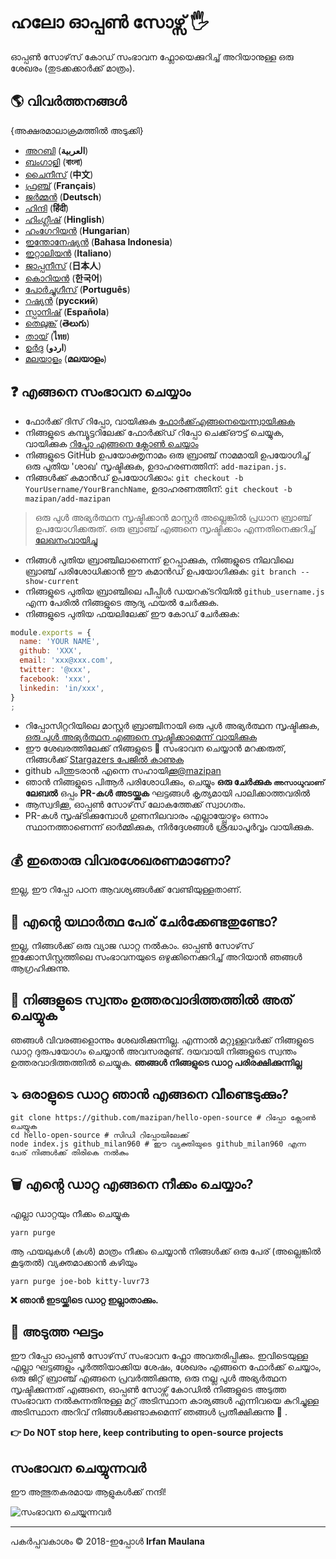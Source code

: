 # ഹലോ ഓപ്പൺ സോഴ്സ് 🖐️

ഓപ്പൺ സോഴ്‌സ് കോഡ് സംഭാവന ഫ്ലോയെക്കുറിച്ച് അറിയാനുള്ള ഒരു ശേഖരം (തുടക്കക്കാർക്ക് മാത്രം).

## 🌎 വിവർത്തനങ്ങൾ

{അക്ഷരമാലാക്രമത്തിൽ അടുക്കി}

- [അറബി](./translations/README-AR.md) (**العربية**)
- [ബംഗാളി](./translations/README-BN.md) (**বাংলা**)
- [ചൈനീസ്](./translations/README-CHI.md) (**中文**)
- [ഫ്രഞ്ച്](./translations/README-FR.md) (**Français**)
- [ജർമ്മൻ](./translations/README-DE.md) (**Deutsch**)
- [ഹിന്ദി](./translations/README-HI.md) (**हिंदी**)
- [ഹിംഗ്ലീഷ്](./translations/README-HINGLISH.md) (**Hinglish**)
- [ഹംഗേറിയൻ](./translation/README-HU.md) (**Hungarian**)
- [ഇന്തോനേഷ്യൻ](./translations/README-ID.md) (**Bahasa Indonesia**)
- [ഇറ്റാലിയൻ](./translations/README-it.md) (**Italiano**)
- [ജാപ്പനീസ്](./translations/README-JP.md) (**日本人**)
- [കൊറിയൻ](./translations/README-KR.md) (**한국어**)
- [പോർച്ചുഗീസ്](./translations/README-PT-BR.md) (**Português**)
- [റഷ്യൻ](./translations/README-RU.md) (**русский**)
- [സ്പാനിഷ്](./translations/README-ES.md) (**Española**)
- [തെലുങ്ക്](./translations/README-TE.md) (**తెలుగు**)
- [തായ്](./translations/README-TH.md) (**ไทย**)
- [ഉർദു](./translations/README-UR.md) (**اردو**)
- [മലയാളം](./translations/README-ML.md) (**മലയാളം**)

## ❓ എങ്ങനെ സംഭാവന ചെയ്യാം

- ഫോർക്ക് ദിസ് റിപ്പോ, വായിക്കുക [ഫോർക്ക്എങ്ങനെയെന്ന്വായിക്കുക](https://help.github.com/articles/fork-a-repo/)
- നിങ്ങളുടെ കമ്പ്യൂട്ടറിലേക്ക് ഫോർക്ക്ഡ് റിപ്പോ ചെക്ക്ഔട്ട് ചെയ്യുക, വായിക്കുക [റിപ്പോ എങ്ങനെ ക്ലോൺ ചെയ്യാം](https://docs.github.com/en/github/creating-cloning-and-archiving-repositories/cloning-a-repository)
- നിങ്ങളുടെ GitHub ഉപയോക്തൃനാമം ഒരു ബ്രാഞ്ച് നാമമായി ഉപയോഗിച്ച് ഒരു പുതിയ 'ശാഖ' സൃഷ്ടിക്കുക, ഉദാഹരണത്തിന്: `add-mazipan.js`.
- നിങ്ങൾക്ക് കമാൻഡ് ഉപയോഗിക്കാം: `git checkout -b YourUsername/YourBranchName`, ഉദാഹരണത്തിന്: `git checkout -b mazipan/add-mazipan`

> ഒരു പുൾ അഭ്യർത്ഥന സൃഷ്ടിക്കാൻ മാസ്റ്റർ അല്ലെങ്കിൽ പ്രധാന ബ്രാഞ്ച് ഉപയോഗിക്കരുത്.
> ഒരു ബ്രാഞ്ച് എങ്ങനെ സൃഷ്ടിക്കാം എന്നതിനെക്കുറിച്ച് [ലേഖനംവായിച്ചു](https://help.github.com/articles/creating-and-deleting-branches-within-your-repository/)

- നിങ്ങൾ പുതിയ ബ്രാഞ്ചിലാണെന്ന് ഉറപ്പാക്കുക, നിങ്ങളുടെ നിലവിലെ ബ്രാഞ്ച് പരിശോധിക്കാൻ ഈ കമാൻഡ് ഉപയോഗിക്കുക: `git branch --show-current`
- നിങ്ങളുടെ പുതിയ ബ്രാഞ്ചിലെ പീപ്പിൾ ഡയറക്‌ടറിയിൽ `github_username.js` എന്ന പേരിൽ നിങ്ങളുടെ ആദ്യ ഫയൽ ചേർക്കുക.
- നിങ്ങളുടെ പുതിയ ഫയലിലേക്ക് ഈ കോഡ് ചേർക്കുക:

```js
module.exports = {
  name: 'YOUR NAME',
  github: 'XXX',
  email: 'xxx@xxx.com',
  twitter: '@xxx',
  facebook: 'xxx',
  linkedin: 'in/xxx',
}
;
```

- റിപ്പോസിറ്ററിയിലെ മാസ്റ്റർ ബ്രാഞ്ചിനായി ഒരു പുൾ അഭ്യർത്ഥന സൃഷ്ടിക്കുക, [ഒരു പുൾ അഭ്യർത്ഥന എങ്ങനെ സൃഷ്ടിക്കാമെന്ന് വായിക്കുക](https://help.github.com/articles/creating-a-pull-request/)
- ഈ ശേഖരത്തിലേക്ക് നിങ്ങളുടെ 🌟 സംഭാവന ചെയ്യാൻ മറക്കരുത്, നിങ്ങൾക്ക് [Stargazers പേജിൽ കാണുക](https://github.com/mazipan/hello-open-source/stargazers)
- github പിന്തുടരാൻ എന്നെ സഹായിക്കൂ[@mazipan](https://github.com/mazipan)
- ഞാൻ നിങ്ങളുടെ പിആർ പരിശോധിക്കും, ചെയ്യും **ഒരു ചേർക്കുക `അസാധുവാണ്` ലേബൽ** ഒപ്പം **PR-കൾ അടയ്ക്കുക** ഘട്ടങ്ങൾ കൃത്യമായി പാലിക്കാത്തവരിൽ
- ആസ്വദിക്കൂ, ഓപ്പൺ സോഴ്‌സ് ലോകത്തേക്ക് സ്വാഗതം.
- PR-കൾ സൃഷ്‌ടിക്കുമ്പോൾ ഗുണനിലവാരം എല്ലായ്പ്പോഴും ഒന്നാം സ്ഥാനത്താണെന്ന് ഓർമ്മിക്കുക, നിർദ്ദേശങ്ങൾ ശ്രദ്ധാപൂർവ്വം വായിക്കുക.

## 💰 ഇതൊരു വിവരശേഖരണമാണോ?

ഇല്ല, ഈ റിപ്പോ പഠന ആവശ്യങ്ങൾക്ക് വേണ്ടിയുള്ളതാണ്.

## 🥶 എൻ്റെ യഥാർത്ഥ പേര് ചേർക്കേണ്ടതുണ്ടോ?
ഇല്ല, നിങ്ങൾക്ക് ഒരു വ്യാജ ഡാറ്റ നൽകാം.
ഓപ്പൺ സോഴ്‌സ് ഇക്കോസിസ്റ്റത്തിലെ സംഭാവനയുടെ ഒഴുക്കിനെക്കുറിച്ച് അറിയാൻ ഞങ്ങൾ ആഗ്രഹിക്കുന്നു.

## 🙈 നിങ്ങളുടെ സ്വന്തം ഉത്തരവാദിത്തത്തിൽ അത് ചെയ്യുക
ഞങ്ങൾ വിവരങ്ങളൊന്നും ശേഖരിക്കുന്നില്ല.
എന്നാൽ മറ്റുള്ളവർക്ക് നിങ്ങളുടെ ഡാറ്റ ദുരുപയോഗം ചെയ്യാൻ അവസരമുണ്ട്.
ദയവായി നിങ്ങളുടെ സ്വന്തം ഉത്തരവാദിത്തത്തിൽ ചെയ്യുക.
**ഞങ്ങൾ നിങ്ങളുടെ ഡാറ്റ പരിരക്ഷിക്കുന്നില്ല**

## ⤵️ ഒരാളുടെ ഡാറ്റ ഞാൻ എങ്ങനെ വീണ്ടെടുക്കും?

```shell
git clone https://github.com/mazipan/hello-open-source # റിപ്പോ ക്ലോൺ ചെയ്യുക
cd hello-open-source # സിഡി റിപ്പോയിലേക്ക്
node index.js github_milan960 # ഈ വ്യക്തിയുടെ github_milan960 എന്ന പേര് നിങ്ങൾക്ക് തിരികെ നൽകും
```


## 🗑️ എൻ്റെ ഡാറ്റ എങ്ങനെ നീക്കം ചെയ്യാം?

എല്ലാ ഡാറ്റയും നീക്കം ചെയ്യുക

```shell
yarn purge
```

ആ ഫയലുകൾ (കൾ) മാത്രം നീക്കം ചെയ്യാൻ നിങ്ങൾക്ക് ഒരു പേര് (അല്ലെങ്കിൽ കൂടുതൽ) വ്യക്തമാക്കാൻ കഴിയും

```shell
yarn purge joe-bob kitty-luvr73
```

**❌ ഞാൻ ഇടയ്ക്കിടെ ഡാറ്റ ഇല്ലാതാക്കും.**

## 🚶 അടുത്ത ഘട്ടം

ഈ റിപ്പോ ഓപ്പൺ സോഴ്‌സ് സംഭാവന ഫ്ലോ അവതരിപ്പിക്കും.
ഇവിടെയുള്ള എല്ലാ ഘട്ടങ്ങളും പൂർത്തിയാക്കിയ ശേഷം, ശേഖരം എങ്ങനെ ഫോർക്ക് ചെയ്യാം, ഒരു ജിറ്റ് ബ്രാഞ്ച് എങ്ങനെ പ്രവർത്തിക്കുന്നു, ഒരു നല്ല പുൾ അഭ്യർത്ഥന സൃഷ്ടിക്കുന്നത് എങ്ങനെ, ഓപ്പൺ സോഴ്സ് കോഡിൽ നിങ്ങളുടെ അടുത്ത സംഭാവന നൽകുന്നതിനുള്ള മറ്റ് അടിസ്ഥാന കാര്യങ്ങൾ എന്നിവയെ കുറിച്ചുള്ള അടിസ്ഥാന അറിവ് നിങ്ങൾക്കുണ്ടാകുമെന്ന് ഞങ്ങൾ പ്രതീക്ഷിക്കുന്നു 🥳 .

**👉 Do NOT stop here, keep contributing to open-source projects**

## സംഭാവന ചെയ്യുന്നവർ

ഈ അത്ഭുതകരമായ ആളുകൾക്ക് നന്ദി!

![സംഭാവന ചെയ്യുന്നവർ](https://contrib.rocks/image?repo=mazipan/hello-open-source)

---

പകർപ്പവകാശം © 2018-ഇപ്പോൾ **Irfan Maulana**

